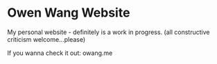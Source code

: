 # Owen Wang Website

My personal website - definitely is a work in progress. (all constructive criticism welcome...please)

If you wanna check it out: owang.me
